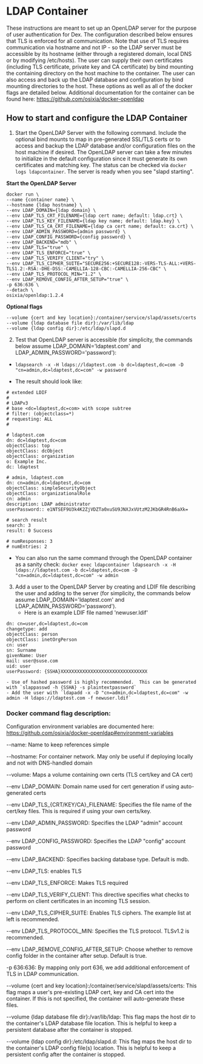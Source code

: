 # LDAP Container
These instructions are meant to set up an OpenLDAP server for the purpose of user authentication for Dex.  The configuration described below ensures that TLS is enforced for all communication.  Note that use of TLS requires communication via hostname and not IP - so the LDAP server must be accessible by its hostname (either through a registered domain, local DNS or by modifying /etc/hosts).  The user can supply their own certificates (including TLS certificate, private key and CA certificate) by bind mounting the containing directory on the host machine to the container.  The user can also access and back up the LDAP database and configuration by bind mounting directories to the host.  These options as well as all of the docker flags are detailed below.  Additional documentation for the container can be found here:  https://github.com/osixia/docker-openldap

## How to start and configure the LDAP Container
1. Start the OpenLDAP Server with the following command. Include the optional bind mounts to map in pre-generated SSL/TLS certs or to access and backup the LDAP database and/or configuration files on the host machine if desired. The OpenLDAP server can take a few minutes to initialize in the default configuration since it must generate its own certificates and matching key.  The status can be checked via `docker logs ldapcontainer`.  The server is ready when you see "slapd starting".

  **Start the OpenLDAP Server**

```
docker run \
--name {container name} \
--hostname {ldap hostname} \
--env LDAP_DOMAIN={ldap domain} \
--env LDAP_TLS_CRT_FILENAME={ldap cert name; default: ldap.crt} \
--env LDAP_TLS_KEY_FILENAME={ldap key name; default: ldap.key} \
--env LDAP_TLS_CA_CRT_FILENAME={ldap ca cert name; default: ca.crt} \
--env LDAP_ADMIN_PASSWORD={admin password} \
--env LDAP_CONFIG_PASSWORD={config password} \
--env LDAP_BACKEND="mdb" \
--env LDAP_TLS="true" \
--env LDAP_TLS_ENFORCE="true" \
--env LDAP_TLS_VERIFY_CLIENT="try" \
--env LDAP_TLS_CIPHER_SUITE="SECURE256:+SECURE128:-VERS-TLS-ALL:+VERS-TLS1.2:-RSA:-DHE-DSS:-CAMELLIA-128-CBC:-CAMELLIA-256-CBC" \
--env LDAP_TLS_PROTOCOL_MIN="1.2" \
--env LDAP_REMOVE_CONFIG_AFTER_SETUP="true" \
-p 636:636 \
--detach \
osixia/openldap:1.2.4
```

  **Optional flags**
  
```
--volume {cert and key location}:/container/service/slapd/assets/certs
--volume {ldap database file dir}:/var/lib/ldap
--volume {ldap config dir}:/etc/ldap/slapd.d
```

2. Test that OpenLDAP server is accessible (for simplicity, the commands below assume LDAP_DOMAIN='ldaptest.com' and LDAP_ADMIN_PASSWORD='password'):
  
  * `ldapsearch -x -H ldaps://ldaptest.com -b dc=ldaptest,dc=com -D "cn=admin,dc=ldaptest,dc=com" -w password`
  
  * The result should look like:
  
  ```
  # extended LDIF
#
# LDAPv3
# base <dc=ldaptest,dc=com> with scope subtree
# filter: (objectclass=*)
# requesting: ALL
#

# ldaptest.com
dn: dc=ldaptest,dc=com
objectClass: top
objectClass: dcObject
objectClass: organization
o: Example Inc.
dc: ldaptest

# admin, ldaptest.com
dn: cn=admin,dc=ldaptest,dc=com
objectClass: simpleSecurityObject
objectClass: organizationalRole
cn: admin
description: LDAP administrator
userPassword:: e1NTSEF9U3k4K2ZjVDZTa0xuSU9JNXJxVUtzM2JKbGR4RnB6aXk=

# search result
search: 3
result: 0 Success

# numResponses: 3
# numEntries: 2
```

  * You can also run the same command through the OpenLDAP container as a sanity check:  `docker exec ldapcontainer ldapsearch -x -H ldaps://ldaptest.com -b dc=ldaptest,dc=com -D "cn=admin,dc=ldaptest,dc=com" -w admin`

3. Add a user to the OpenLDAP Server by creating and LDIF file describing the user and adding to the server (for simplicity, the commands below assume LDAP_DOMAIN='ldaptest.com' and LDAP_ADMIN_PASSWORD='password').
    - Here is an example LDIF file named 'newuser.ldif'
  ```
dn: cn=user,dc=ldaptest,dc=com
changetype: add
objectClass: person
objectClass: inetOrgPerson
cn: user
sn: Surname
givenName: User
mail: user@suse.com
uid: user
userPassword: {SSHA}XXXXXXXXXXXXXXXXXXXXXXXXXXXXXXXX
```
    - Use of hashed password is highly recommended.  This can be generated with `slappasswd -h {SSHA} -s plaintextpassword`
    - Add the user with `ldapadd -x -D "cn=admin,dc=ldaptest,dc=com" -w admin -H ldaps://ldaptest.com -f newuser.ldif`

	
### Docker command flag description:
Configuration environment variables are documented here:  https://github.com/osixia/docker-openldap#environment-variables

--name:  Name to keep references simple

--hostname:  For container network.  May only be useful if deploying locally and not with DNS-handled domain

--volume:  Maps a volume containing own certs (TLS cert/key and CA cert)

--env LDAP_DOMAIN:  Domain name used for cert generation if using auto-generated certs

--env LDAP_TLS_{CRT/KEY/CA}_FILENAME:  Specifies the file name of the cert/key files.  This is required if using your own certs/key.

--env LDAP_ADMIN_PASSWORD:  Specifies the LDAP "admin" account password

--env LDAP_CONFIG_PASSWORD:  Specifies the LDAP "config" account password

--env LDAP_BACKEND:  Specifies backing database type.  Default is mdb.

--env LDAP_TLS:  enables TLS

--env LDAP_TLS_ENFORCE:  Makes TLS required

--env LDAP_TLS_VERIFY_CLIENT:  This directive specifies what checks to perform on client certificates in an incoming TLS session.

--env LDAP_TLS_CIPHER_SUITE:  Enables TLS ciphers.  The example list at left is recommended.

--env LDAP_TLS_PROTOCOL_MIN:  Specifies the TLS protocol.  TLSv1.2 is recommended.

--env LDAP_REMOVE_CONFIG_AFTER_SETUP: Choose whether to remove config folder in the container after setup.  Default is true.

-p 636:636:  By mapping only port 636, we add additional enforcement of TLS in LDAP communication.


--volume {cert and key location}:/container/service/slapd/assets/certs:  This flag maps a user's pre-existing LDAP cert, key and CA cert into the container.  If this is not specified, the container will auto-generate these files.

 --volume {ldap database file dir}:/var/lib/ldap:  This flag maps the host dir to the container's LDAP database file location.  This is helpful to keep a persistent database after the container is stopped.
 
--volume {ldap config dir}:/etc/ldap/slapd.d:  This flag maps the host dir to the container's LDAP config file(s) location.  This is helpful to keep a persistent config after the container is stopped.
